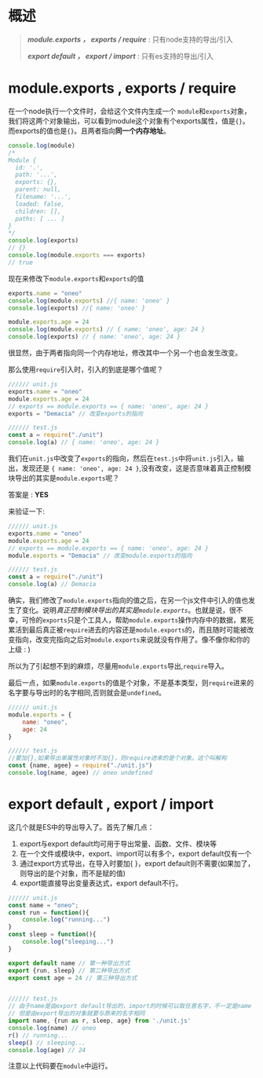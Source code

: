 # 概述

> ***module.exports ， exports / require*** : 只有node支持的导出/引入
>
> ***export default ， export / import*** : 只有es支持的导出/引入

# module.exports , exports / require

在一个node执行一个文件时，会给这个文件内生成一个 `module`和`exports`对象，我们将这两个对象输出，可以看到module这个对象有个exports属性，值是`{}`。而exports的值也是`{}`。且两者指向**同一个内存地址**。

```js
console.log(module)
/*
Module {
  id: '.',
  path: '...',
  exports: {},
  parent: null,
  filename: '...',
  loaded: false,
  children: [],
  paths: [ ... ]
}
*/
console.log(exports)
// {}
console.log(module.exports === exports)
// true
```

现在来修改下`module.exports`和`exports`的值

```js
exports.name = "oneo"
console.log(module.exports) //{ name: 'oneo' }
console.log(exports) //{ name: 'oneo' }

module.exports.age = 24
console.log(module.exports) // { name: 'oneo', age: 24 }
console.log(exports) // { name: 'oneo', age: 24 }
```

很显然，由于两者指向同一个内存地址，修改其中一个另一个也会发生改变。

那么使用`require`引入时，引入的到底是哪个值呢？

```js
////// unit.js
exports.name = "oneo"
module.exports.age = 24
// exports == module.exports == { name: 'oneo', age: 24 }
exports = "Demacia" // 改变exports的指向

////// test.js
const a = require("./unit")
console.log(a) // { name: 'oneo', age: 24 }
```

我们在`unit.js`中改变了`exports`的指向，然后在`test.js`中将`unit.js`引入，输出，发现还是 `{ name: 'oneo', age: 24 }`,没有改变，这是否意味着真正控制模块导出的其实是`module.exports`呢？

答案是 : **YES**

来验证一下:

```js
////// unit.js
exports.name = "oneo"
module.exports.age = 24
// exports == module.exports == { name: 'oneo', age: 24 }
module.exports = "Demacia" // 改变module.exports的指向

////// test.js
const a = require("./unit")
console.log(a) // Demacia
```

确实，我们修改了`module.exports`指向的值之后，在另一个js文件中引入的值也发生了变化。说明*真正控制模块导出的其实是`module.exports`*。也就是说，很不幸，可怜的`exports`只是个工具人，帮助`module.exports`操作内存中的数据，累死累活到最后真正被`require`进去的内容还是`module.exports`的，而且随时可能被改变指向，改变完指向之后对`module.exports`来说就没有作用了。像不像你和你的上级 : )

所以为了引起想不到的麻烦，尽量用`module.exports`导出,`require`导入。

最后一点，如果`module.exports`的值是个对象，不是基本类型，则`require`进来的名字要与导出时的名字相同,否则就会是`undefined`。

```js
////// unit.js
module.exports = {
    name: "oneo",
    age: 24
}

////// test.js
//要加{},如果导出单属性对象时不加{}，则require进来的是个对象。这个叫解构
const {name, agee} = require("./unit.js") 
console.log(name, agee) // oneo undefined
```



# export default , export / import

这几个就是ES中的导出导入了。首先了解几点：

1. export与export default均可用于导出常量、函数、文件、模块等
2. 在一个文件或模块中，export、import可以有多个，export default仅有一个
3. 通过export方式导出，在导入时要加{ }，export default则不需要(如果加了，则导出的是个对象，而不是赋的值)
4. export能直接导出变量表达式，export default不行。

```js
////// unit.js
const name = "oneo";
const run = function(){
    console.log("running...")
}
const sleep = function(){
    console.log("sleeping...")
}

export default name // 第一种导出方式
export {run, sleep} // 第二种导出方式
export const age = 24 // 第三种导出方式


////// test.js
// 由于name是由export default导出的，import的时候可以取任意名字，不一定是name
// 但是由export导出的对象就要与原来的名字相同
import name, {run as r, sleep, age} from './unit.js'
console.log(name) // oneo
r() // running...
sleep() // sleeping...
console.log(age) // 24

```

注意以上代码要在`module`中运行。